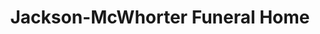 ---
title: "Jackson-McWhorter Funeral Home"
url: /athens/jackson-mcwhorter-funeral-home/
shop: funeral directors
---